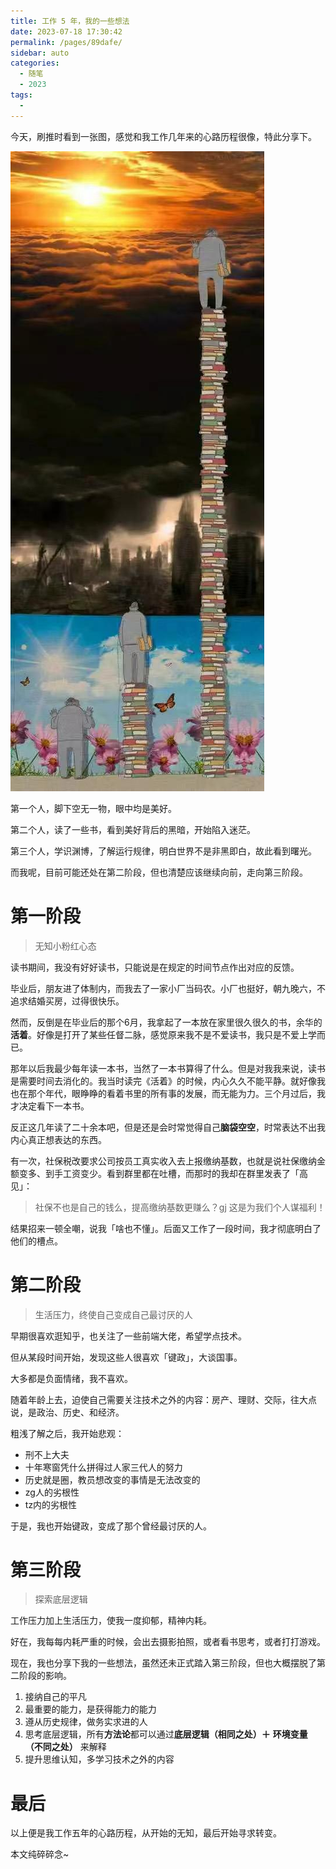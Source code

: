 ```yaml
---
title: 工作 5 年，我的一些想法
date: 2023-07-18 17:30:42
permalink: /pages/89dafe/
sidebar: auto
categories: 
  - 随笔
  - 2023
tags: 
  - 
---
```


今天，刷推时看到一张图，感觉和我工作几年来的心路历程很像，特此分享下。

<!-- more -->

![Alt text](../../@assets/img/image-16.png)

第一个人，脚下空无一物，眼中均是美好。

第二个人，读了一些书，看到美好背后的黑暗，开始陷入迷茫。

第三个人，学识渊博，了解运行规律，明白世界不是非黑即白，故此看到曙光。

而我呢，目前可能还处在第二阶段，但也清楚应该继续向前，走向第三阶段。


# 第一阶段

> 无知小粉红心态

读书期间，我没有好好读书，只能说是在规定的时间节点作出对应的反馈。

毕业后，朋友进了体制内，而我去了一家小厂当码农。小厂也挺好，朝九晚六，不追求结婚买房，过得很快乐。

然而，反倒是在毕业后的那个6月，我拿起了一本放在家里很久很久的书，余华的**活着**。好像是打开了某些任督二脉，感觉原来我不是不爱读书，我只是不爱上学而已。

那年以后我最少每年读一本书，当然了一本书算得了什么。但是对我我来说，读书是需要时间去消化的。我当时读完《活着》的时候，内心久久不能平静。就好像我也在那个年代，眼睁睁的看着书里的所有事的发展，而无能为力。三个月过后，我才决定看下一本书。


反正这几年读了二十余本吧，但是还是会时常觉得自己**脑袋空空**，时常表达不出我内心真正想表达的东西。



有一次，社保税改要求公司按员工真实收入去上报缴纳基数，也就是说社保缴纳金额变多、到手工资变少。看到群里都在吐槽，而那时的我却在群里发表了「高见」：

> 社保不也是自己的钱么，提高缴纳基数更赚么？gj 这是为我们个人谋福利！

结果招来一顿全嘲，说我「啥也不懂」。后面又工作了一段时间，我才彻底明白了他们的槽点。

  


# 第二阶段

> 生活压力，终使自己变成自己最讨厌的人

早期很喜欢逛知乎，也关注了一些前端大佬，希望学点技术。

但从某段时间开始，发现这些人很喜欢「键政」，大谈国事。

大多都是负面情绪，我不喜欢。

  


随着年龄上去，迫使自己需要关注技术之外的内容：房产、理财、交际，往大点说，是政治、历史、和经济。

  


粗浅了解之后，我开始悲观：

-   刑不上大夫
-   十年寒窗凭什么拼得过人家三代人的努力
-   历史就是圈，教员想改变的事情是无法改变的
-   zg人的劣根性
-   tz内的劣根性


于是，我也开始键政，变成了那个曾经最讨厌的人。

  


# 第三阶段

> 探索底层逻辑

工作压力加上生活压力，使我一度抑郁，精神内耗。

好在，我每每内耗严重的时候，会出去摄影拍照，或者看书思考，或者打打游戏。

现在，我也分享下我的一些想法，虽然还未正式踏入第三阶段，但也大概摆脱了第二阶段的影响。

1.  接纳自己的平凡
2.  最重要的能力，是获得能力的能力
3.  遵从历史规律，做务实求进的人
4.  思考底层逻辑，所有**方法论**都可以通过**底层逻辑（相同之处）＋** **环境变量** **（不同之处）** 来解释
5.  提升思维认知，多学习技术之外的内容

# 最后

以上便是我工作五年的心路历程，从开始的无知，最后开始寻求转变。

本文纯碎碎念~
